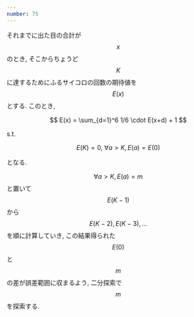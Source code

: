 ```yaml
---
number: 75
---
```

それまでに出た目の合計が $$ x $$ のとき, そこからちょうど $$ K $$ に達するためにふるサイコロの回数の期待値を $$ E(x) $$ とする. このとき,

$$
E(x) = \sum_{d=1}^6 1/6 \cdot E(x+d) + 1
$$

s.t.

$$
E(K) = 0, \ \forall a \gt K, E(a) = E(0)
$$

となる.

$$ \forall a > K, E(a) = m $$ と置いて $$ E(K-1) $$ から $$ E(K-2), E(K-3), \dots $$ を順に計算していき, この結果得られた $$ E(0) $$ と $$ m $$ の差が誤差範囲に収まるよう, 二分探索で $$ m $$ を探索する.
